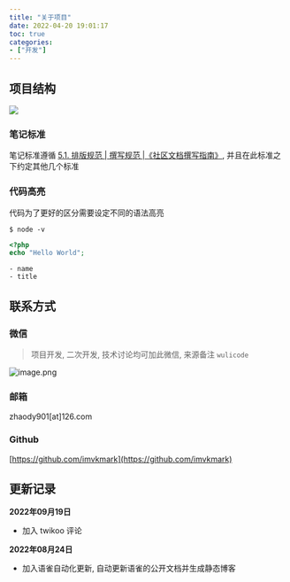 ```yaml
---
title: "关于项目"
date: 2022-04-20 19:01:17
toc: true
categories:
- ["开发"]
---
```


## 项目结构
![](https://file.wulicode.com/note/2022/03-23/19-46-42451.png#id=ma6Yv&originHeight=436&originWidth=726&originalType=binary&ratio=1&rotation=0&showTitle=false&status=done&style=none&title=)


### 笔记标准
笔记标准遵循 [5.1. 排版规范 | 撰写规范 |《社区文档撰写指南》](https://learnku.com/docs/writing-docs/typesetting-specification/1775), 并且在此标准之下约定其他几个标准

### 代码高亮
代码为了更好的区分需要设定不同的语法高亮
```
$ node -v
```
```php
<?php
echo "Hello World";
```
```
- name 
- title
```

## 联系方式

### 微信
> 项目开发, 二次开发, 技术讨论均可加此微信, 来源备注 `wulicode`

![image.png](https://file.wulicode.com/yuque/202208/14/18/2011XIIBW44D.png?x-oss-process=image/resize,h_215)

### 邮箱
zhaody901[at]126.com

### Github
[https://github.com/imvkmark](https://github.com/imvkmark)

## 更新记录
**2022年09月19日**

- 加入 twikoo 评论

**2022年08月24日**

- 加入语雀自动化更新, 自动更新语雀的公开文档并生成静态博客

